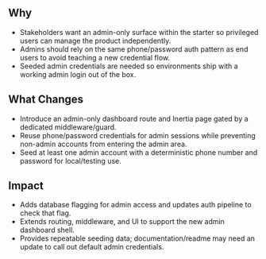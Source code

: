 ## Why
- Stakeholders want an admin-only surface within the starter so privileged users can manage the product independently.
- Admins should rely on the same phone/password auth pattern as end users to avoid teaching a new credential flow.
- Seeded admin credentials are needed so environments ship with a working admin login out of the box.

## What Changes
- Introduce an admin-only dashboard route and Inertia page gated by a dedicated middleware/guard.
- Reuse phone/password credentials for admin sessions while preventing non-admin accounts from entering the admin area.
- Seed at least one admin account with a deterministic phone number and password for local/testing use.

## Impact
- Adds database flagging for admin access and updates auth pipeline to check that flag.
- Extends routing, middleware, and UI to support the new admin dashboard shell.
- Provides repeatable seeding data; documentation/readme may need an update to call out default admin credentials.
